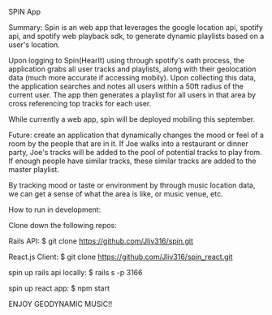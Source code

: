 SPIN App

Summary:
Spin is an web app that leverages the google location api, spotify api, and spotify web playback sdk, to generate 
dynamic playlists based on a user's location.

Upon logging to Spin(HearIt) using through spotify's oath process, the application grabs all user tracks and playlists, along with their geolocation data (much more accurate if accessing mobily). Upon collecting this data, the application searches and notes all users within a 50ft radius of the current user. The app then generates a playlist for all users in that area by cross referencing top tracks for each user.

While currently a web app, spin will be deployed mobiling this september.

Future:
create an application that dynamically changes the mood or feel of a room by the people that are in it. If Joe walks into a restaurant or dinner party, Joe's tracks will be added to the pool of potential tracks to play from. If enough people have similar tracks, these similar tracks are added to the master playlist.

By tracking mood or taste or environment by through music location data, we can get a sense of what the area is like, or music venue, etc.



How to run in development:

Clone down the following repos:

Rails API: $ git clone https://github.com/Jliv316/spin.git

React.js Client: $ git clone https://github.com/Jliv316/spin_react.git

spin up rails api locally: $ rails s -p 3166 

spin up react app: $ npm start

ENJOY GEODYNAMIC MUSIC!!


